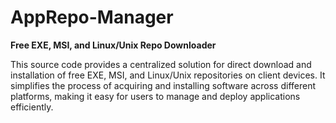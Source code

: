 # AppRepo-Manager
 **Free EXE, MSI, and Linux/Unix Repo Downloader**

This source code provides a centralized solution for direct download and installation of free EXE, MSI, and Linux/Unix repositories on client devices. It simplifies the process of acquiring and installing software across different platforms, making it easy for users to manage and deploy applications efficiently.
